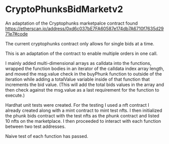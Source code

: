 # CryptoPhunksBidMarketv2
An adaptation of the Cryptophunks marketpalce contract found https://etherscan.io/address/0xd6c037bE7FA60587e174db7A6710f7635d2971e7#code

The current cryptophunks contract only allows for single bids at a time. 

This is an adaptation of the contract to enable multiple orders in one call.

I mainly added multi-dimensional arrays as calldata into the functions, wrapped the function bodies in an iterator of the calldata index array length, and moved the msg.value check in the buyPhunk function to outside of the iteration while adding a totalValue variable inside of that function that increments the bid value. (This will add the total bids values in the array and then check against the msg.value as a last requirement for the function to execute.)

Hardhat unit tests were created.
For the testing I used a nft contract I already created along with a mint contract to mint test nfts. I then initialized the phunk bids contract with the test nfts as the phunk contract and listed 10 nfts on the marketplace.
I then proceeded to interact with each function between two test addresses.

Naive test of each function has passed.
